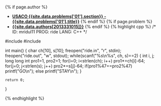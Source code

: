 <a name="2013331015.01"></a>

{% if page.author %}
- **[USACO {{site.data.problems['01'].section}} - {{site.data.problems['01'].title}}]({{site.baseurl}}/problem/01)**
{% endif %}
{% if page.problem %}
- **[{{site.data.authors[2013331015]}}]({{site.baseurl}}/author/2013331015)**
{% endif %}
{% highlight cpp %}
/*
ID: mridul11
PROG: ride
LANG: C++
*/

#include<cstdio>
#include<cstring>

int main()
{
    char ch[10], s[10];
    freopen("ride.in", "r", stdin);
    freopen("ride.out", "w", stdout);
    while(scanf("%s\n%s", ch, s)==2)
    {
        int i, j;
        long long int pro1=1, pro2=1;
        for(i=0; i<strlen(ch); i++) pro1*=ch[i]-64;
        for(j=0; j<strlen(s); j++) pro2*=s[j]-64;
        if(pro1%47==pro2%47) printf("GO\n");
        else printf("STAY\n");
    }

    return 0;
}


{% endhighlight %}